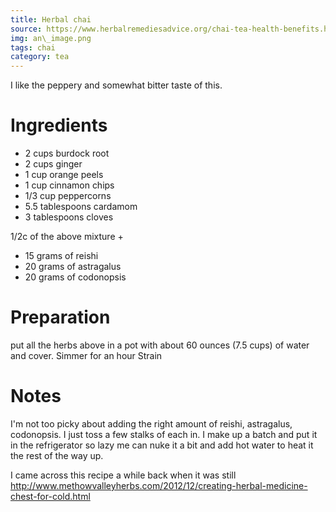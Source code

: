 ```yaml
---
title: Herbal chai
source: https://www.herbalremediesadvice.org/chai-tea-health-benefits.html
img: an\_image.png
tags: chai
category: tea
---
```


I like the peppery and somewhat bitter taste of this.

Ingredients
===========
 * 2 cups burdock root
 * 2 cups ginger
 * 1 cup orange peels
 * 1 cup cinnamon chips
 * 1/3 cup peppercorns
 * 5.5 tablespoons cardamom
 * 3 tablespoons cloves

1/2c of the above mixture + 

 * 15 grams of reishi
 * 20 grams of astragalus
 * 20 grams of codonopsis

Preparation
===========
put all the herbs above in a pot with about 60 ounces (7.5 cups) of water and cover. 
Simmer for an hour
Strain

Notes
=====
I'm not too picky about adding the right amount of reishi, astragalus, codonopsis. I just toss a few stalks of each in.
I make up a batch and put it in the refrigerator so lazy me can nuke it a bit and add hot water to heat it the rest of the way up.

I came across this recipe a while back when it was still http://www.methowvalleyherbs.com/2012/12/creating-herbal-medicine-chest-for-cold.html
